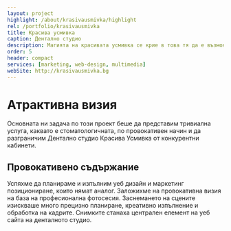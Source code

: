```yaml
---
layout: project
highlight: /about/krasivausmivka/highlight
rel: /portfolio/krasivausmivka
title: Красива усмивка
caption: Дентално студио
description: Магията на красивата усмивка се крие в това тя да е възможно най-близка до естествената по форма, големина и подреждане на зъбите - усмивка, която да те отразява.
order: 5
header: compact
services: [marketing, web-design, multimedia]
webSite: http://krasivausmivka.bg
---
```

# Атрактивна визия
Основната ни задача по този проект беше да представим тривиална услуга, каквато е стоматологичната, по провокативен начин и да разграничим Дентално студио Красива Усмивка от конкурентни кабинети. 

## Провокативено съдържание
Успяхме да планираме и изпълним уеб дизайн и маркетинг позициониране, които нямат аналог. Заложихме на провокативна визия на база на професионална фотосесия. Заснемането на сцените изискваше много прецизно планиране, креативно изпълнение и обработка на кадрите. Снимките станаха централен елемент на уеб сайта на денталното студио.